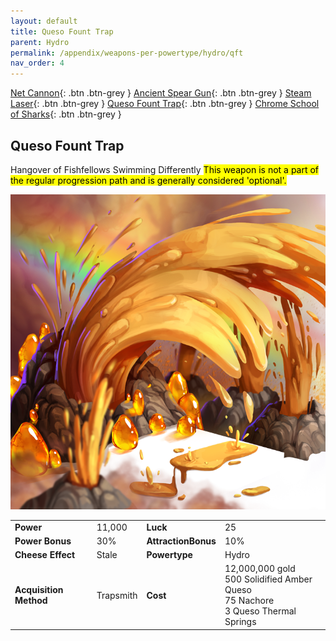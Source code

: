 ```yaml
---
layout: default
title: Queso Fount Trap
parent: Hydro
permalink: /appendix/weapons-per-powertype/hydro/qft
nav_order: 4
---
```

<span class="fs-1">[Net Cannon](/appendix/weapons-per-powertype/hydro/nc){: .btn .btn-grey } </span><span class="fs-1">[Ancient Spear Gun](/appendix/weapons-per-powertype/hydro/asg){: .btn .btn-grey } </span><span class="fs-1"> [Steam Laser](/appendix/weapons-per-powertype/hydro/slmk){: .btn .btn-grey } </span><span class="fs-1"> [Queso Fount Trap](/appendix/weapons-per-powertype/hydro/qft){: .btn .btn-grey } </span><span class="fs-1"> [Chrome School of Sharks](/appendix/weapons-per-powertype/hydro/csos){: .btn .btn-grey } </span>

## Queso Fount Trap
Hangover of Fishfellows Swimming Differently
<mark> This weapon is not a part of the regular progression path and is generally considered 'optional'.</mark>  

<img src="/assets/images/qft.png" alt="wdym that's not water" width="600">

|||||
|---|---|---|---|
| __Power__ 	| 11,000 	| __Luck__ 	| 25 	|
| __Power Bonus__ 	| 30% 	|__AttractionBonus__ 	| 10% 	|
| __Cheese Effect__ 	| Stale	| __Powertype__ 	| Hydro 	|
| __Acquisition Method__ 	| Trapsmith	| __Cost__ 	| 12,000,000 gold <br> 500 Solidified Amber Queso <br> 75 Nachore <br> 3 Queso Thermal Springs	|

